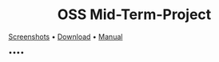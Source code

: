 # <div align="center"> OSS Mid-Term-Project </div>

[Screenshots](https://github.com/reane0809/Mid-Term-Project/wiki/Screenshots)
•
[Download](https://github.com/reane0809/Mid-Term-Project/releases/tag/1.0, "Download link")
•
[Manual](https://github.com/reane0809/Mid-Term-Project/releases/tag/1.0, "Manual link")

••••
